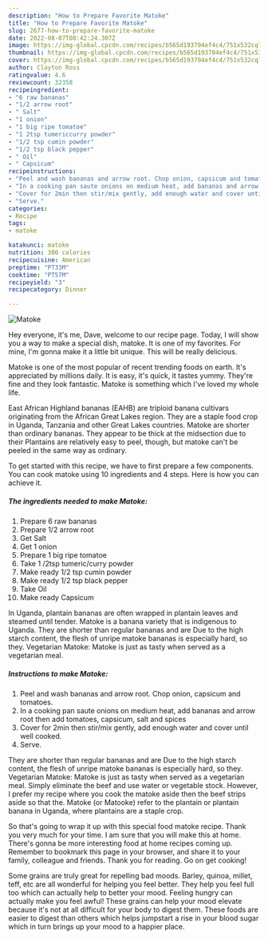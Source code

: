 ```yaml
---
description: "How to Prepare Favorite Matoke"
title: "How to Prepare Favorite Matoke"
slug: 2677-how-to-prepare-favorite-matoke
date: 2022-08-07T08:42:24.307Z
image: https://img-global.cpcdn.com/recipes/b565d193704ef4c4/751x532cq70/matoke-recipe-main-photo.jpg
thumbnail: https://img-global.cpcdn.com/recipes/b565d193704ef4c4/751x532cq70/matoke-recipe-main-photo.jpg
cover: https://img-global.cpcdn.com/recipes/b565d193704ef4c4/751x532cq70/matoke-recipe-main-photo.jpg
author: Clayton Ross
ratingvalue: 4.6
reviewcount: 32358
recipeingredient:
- "6 raw bananas"
- "1/2 arrow root"
- " Salt"
- "1 onion"
- "1 big ripe tomatoe"
- "1 2tsp tumericcurry powder"
- "1/2 tsp cumin powder"
- "1/2 tsp black pepper"
- " Oil"
- " Capsicum"
recipeinstructions:
- "Peel and wash bananas and arrow root. Chop onion, capsicum and tomatoes."
- "In a cooking pan saute onions on medium heat, add bananas and arrow root then add tomatoes, capsicum, salt and spices"
- "Cover for 2min then stir/mix gently, add enough water and cover until well cooked."
- "Serve."
categories:
- Recipe
tags:
- matoke

katakunci: matoke 
nutrition: 300 calories
recipecuisine: American
preptime: "PT33M"
cooktime: "PT57M"
recipeyield: "3"
recipecategory: Dinner

---
```



![Matoke](https://img-global.cpcdn.com/recipes/b565d193704ef4c4/751x532cq70/matoke-recipe-main-photo.jpg)

Hey everyone, it's me, Dave, welcome to our recipe page. Today, I will show you a way to make a special dish, matoke. It is one of my favorites. For mine, I'm gonna make it a little bit unique. This will be really delicious.

Matoke is one of the most popular of recent trending foods on earth. It's appreciated by millions daily. It is easy, it's quick, it tastes yummy. They're fine and they look fantastic. Matoke is something which I've loved my whole life.

East African Highland bananas (EAHB) are triploid banana cultivars originating from the African Great Lakes region. They are a staple food crop in Uganda, Tanzania and other Great Lakes countries. Matoke are shorter than ordinary bananas. They appear to be thick at the midsection due to their Plantains are relatively easy to peel, though, but matoke can&#39;t be peeled in the same way as ordinary.


To get started with this recipe, we have to first prepare a few components. You can cook matoke using 10 ingredients and 4 steps. Here is how you can achieve it.

<!--inarticleads1-->

##### The ingredients needed to make Matoke:

1. Prepare 6 raw bananas
1. Prepare 1/2 arrow root
1. Get  Salt
1. Get 1 onion
1. Prepare 1 big ripe tomatoe
1. Take 1 /2tsp tumeric/curry powder
1. Make ready 1/2 tsp cumin powder
1. Make ready 1/2 tsp black pepper
1. Take  Oil
1. Make ready  Capsicum


In Uganda, plantain bananas are often wrapped in plantain leaves and steamed until tender. Matoke is a banana variety that is indigenous to Uganda. They are shorter than regular bananas and are Due to the high starch content, the flesh of unripe matoke bananas is especially hard, so they. Vegetarian Matoke: Matoke is just as tasty when served as a vegetarian meal. 

<!--inarticleads2-->

##### Instructions to make Matoke:

1. Peel and wash bananas and arrow root. Chop onion, capsicum and tomatoes.
1. In a cooking pan saute onions on medium heat, add bananas and arrow root then add tomatoes, capsicum, salt and spices
1. Cover for 2min then stir/mix gently, add enough water and cover until well cooked.
1. Serve.


They are shorter than regular bananas and are Due to the high starch content, the flesh of unripe matoke bananas is especially hard, so they. Vegetarian Matoke: Matoke is just as tasty when served as a vegetarian meal. Simply eliminate the beef and use water or vegetable stock. However, I prefer my recipe where you cook the matoke aside then the beef strips aside so that the. Matoke (or Matooke) refer to the plantain or plantain banana in Uganda, where plantains are a staple crop. 

So that's going to wrap it up with this special food matoke recipe. Thank you very much for your time. I am sure that you will make this at home. There's gonna be more interesting food at home recipes coming up. Remember to bookmark this page in your browser, and share it to your family, colleague and friends. Thank you for reading. Go on get cooking!

Some grains are truly great for repelling bad moods. Barley, quinoa, millet, teff, etc are all wonderful for helping you feel better. They help you feel full too which can actually help to better your mood. Feeling hungry can actually make you feel awful! These grains can help your mood elevate because it's not at all difficult for your body to digest them. These foods are easier to digest than others which helps jumpstart a rise in your blood sugar which in turn brings up your mood to a happier place.
